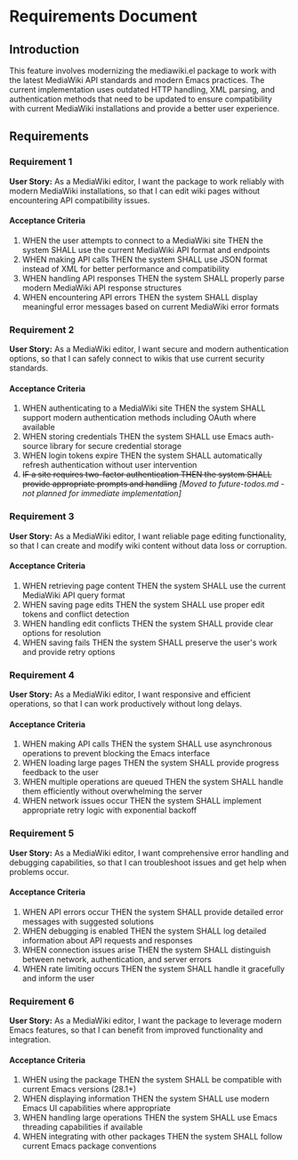 # Requirements Document

## Introduction

This feature involves modernizing the mediawiki.el package to work with the latest MediaWiki API standards and modern Emacs practices. The current implementation uses outdated HTTP handling, XML parsing, and authentication methods that need to be updated to ensure compatibility with current MediaWiki installations and provide a better user experience.

## Requirements

### Requirement 1

**User Story:** As a MediaWiki editor, I want the package to work reliably with modern MediaWiki installations, so that I can edit wiki pages without encountering API compatibility issues.

#### Acceptance Criteria

1. WHEN the user attempts to connect to a MediaWiki site THEN the system SHALL use the current MediaWiki API format and endpoints
2. WHEN making API calls THEN the system SHALL use JSON format instead of XML for better performance and compatibility
3. WHEN handling API responses THEN the system SHALL properly parse modern MediaWiki API response structures
4. WHEN encountering API errors THEN the system SHALL display meaningful error messages based on current MediaWiki error formats

### Requirement 2

**User Story:** As a MediaWiki editor, I want secure and modern authentication options, so that I can safely connect to wikis that use current security standards.

#### Acceptance Criteria

1. WHEN authenticating to a MediaWiki site THEN the system SHALL support modern authentication methods including OAuth where available
2. WHEN storing credentials THEN the system SHALL use Emacs auth-source library for secure credential storage
3. WHEN login tokens expire THEN the system SHALL automatically refresh authentication without user intervention
4. ~~IF a site requires two-factor authentication THEN the system SHALL provide appropriate prompts and handling~~ *[Moved to future-todos.md - not planned for immediate implementation]*

### Requirement 3

**User Story:** As a MediaWiki editor, I want reliable page editing functionality, so that I can create and modify wiki content without data loss or corruption.

#### Acceptance Criteria

1. WHEN retrieving page content THEN the system SHALL use the current MediaWiki API query format
2. WHEN saving page edits THEN the system SHALL use proper edit tokens and conflict detection
3. WHEN handling edit conflicts THEN the system SHALL provide clear options for resolution
4. WHEN saving fails THEN the system SHALL preserve the user's work and provide retry options

### Requirement 4

**User Story:** As a MediaWiki editor, I want responsive and efficient operations, so that I can work productively without long delays.

#### Acceptance Criteria

1. WHEN making API calls THEN the system SHALL use asynchronous operations to prevent blocking the Emacs interface
2. WHEN loading large pages THEN the system SHALL provide progress feedback to the user
3. WHEN multiple operations are queued THEN the system SHALL handle them efficiently without overwhelming the server
4. WHEN network issues occur THEN the system SHALL implement appropriate retry logic with exponential backoff

### Requirement 5

**User Story:** As a MediaWiki editor, I want comprehensive error handling and debugging capabilities, so that I can troubleshoot issues and get help when problems occur.

#### Acceptance Criteria

1. WHEN API errors occur THEN the system SHALL provide detailed error messages with suggested solutions
2. WHEN debugging is enabled THEN the system SHALL log detailed information about API requests and responses
3. WHEN connection issues arise THEN the system SHALL distinguish between network, authentication, and server errors
4. WHEN rate limiting occurs THEN the system SHALL handle it gracefully and inform the user

### Requirement 6

**User Story:** As a MediaWiki editor, I want the package to leverage modern Emacs features, so that I can benefit from improved functionality and integration.

#### Acceptance Criteria

1. WHEN using the package THEN the system SHALL be compatible with current Emacs versions (28.1+)
2. WHEN displaying information THEN the system SHALL use modern Emacs UI capabilities where appropriate
3. WHEN handling large operations THEN the system SHALL use Emacs threading capabilities if available
4. WHEN integrating with other packages THEN the system SHALL follow current Emacs package conventions